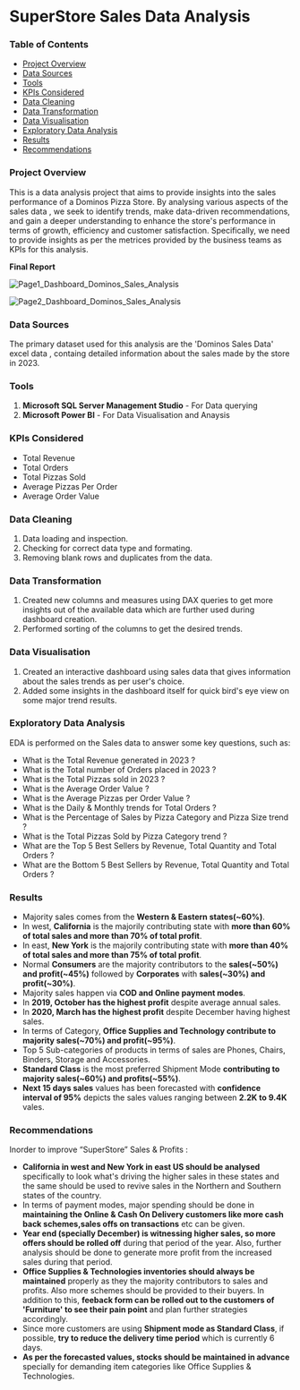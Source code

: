 # SuperStore Sales Data Analysis

### Table of Contents
- [Project Overview](#project-overview)
- [Data Sources](#data-sources)
- [Tools](#tools)
- [KPIs Considered](#kpis-considered)
- [Data Cleaning](#data-cleaning)
- [Data Transformation](data-transformation)
- [Data Visualisation](#data-visualisation)
- [Exploratory Data Analysis](#exploratory-data-analysis)
- [Results](#results)
- [Recommendations](#recommendations)

### Project Overview
This is a data analysis project that aims to provide insights into the sales performance of a Dominos Pizza Store. By analysing various aspects of the sales data , we seek to identify trends, make data-driven recommendations, and gain a deeper understanding to enhance the store's performance in terms of growth, efficiency and customer satisfaction.
Specifically, we need to provide insights as per the metrices provided by the business teams as KPIs for this analysis.

**Final Report**

![Page1_Dashboard_Dominos_Sales_Analysis](https://github.com/erabhi95/Dominos-Pizza-Sales-Analysis-Using-Power-BI/assets/159037337/98e7637b-7946-4341-ac2c-5be60e2fd5ac)

![Page2_Dashboard_Dominos_Sales_Analysis](https://github.com/erabhi95/Dominos-Pizza-Sales-Analysis-Using-Power-BI/assets/159037337/53bcf96f-00be-4432-8ac3-0ff556655ade)


### Data Sources
The primary dataset used for this analysis are the 'Dominos Sales Data' excel data , containg detailed information about the sales made by the store in 2023.

### Tools
1. **Microsoft SQL Server Management Studio** - For Data querying
2. **Microsoft Power BI** - For Data Visualisation and Anaysis

### KPIs Considered
- Total Revenue
- Total Orders
- Total Pizzas Sold
- Average Pizzas Per Order
- Average Order Value

### Data Cleaning
1. Data loading and inspection.
2. Checking for correct data type and formating.
3. Removing blank rows and duplicates from the data.

### Data Transformation
1. Created new columns and measures using DAX queries to get more insights out of the available data which are further used during dashboard creation.
2. Performed sorting of the columns to get the desired trends. 
   
### Data Visualisation
1. Created an interactive dashboard using sales data that gives information about the sales trends as per user's choice.
2. Added some insights in the dashboard itself for quick bird's eye view on some major trend results.

### Exploratory Data Analysis
EDA is performed on the Sales data to answer some key questions, such as:
- What is the Total Revenue generated in 2023 ?
- What is the Total number of Orders placed in 2023 ?
- What is the Total Pizzas sold in 2023 ?
- What is the Average Order Value ?
- What is the Average Pizzas per Order Value ? 
- What is the Daily & Monthly trends for Total Orders ?
- What is the Percentage of Sales by Pizza Category and Pizza Size trend ?
- What is the Total Pizzas Sold by Pizza Category trend ?
- What are the Top 5 Best Sellers by Revenue, Total Quantity and Total Orders ?
- What are the Bottom 5 Best Sellers by Revenue, Total Quantity and Total Orders ?  

### Results
- Majority sales comes from the **Western & Eastern states(~60%)**.
- In west, **California** is the majorily contributing state with **more than 60% of total sales and more than 70% of total profit**.
- In east, **New York** is the majorily contributing state with **more than 40% of total sales and more than 75% of total profit**.
- Normal **Consumers** are the majority contributors to the **sales(~50%) and profit(~45%)** followed by **Corporates** with **sales(~30%) and profit(~30%)**.
- Majority sales happen via **COD and Online payment modes**.
- In **2019, October has the highest profit** despite average annual sales.
- In **2020, March has the highest profit** despite December having highest sales.
- In terms of Category, **Office Supplies and Technology contribute to majority sales(~70%) and profit(~95%)**.
- Top 5 Sub-categories of products in terms of sales are Phones, Chairs, Binders, Storage and Accessories.
- **Standard Class** is the most preferred Shipment Mode **contributing to majority sales(~60%) and profits(~55%)**.
- **Next 15 days sales** values has been forecasted with **confidence interval of 95%** depicts the sales values ranging between **2.2K to 9.4K** vales.

### Recommendations
Inorder to improve “SuperStore” Sales & Profits :
- **California in west and New York in east US should be analysed** specifically to look what's driving the higher sales in these states and the same should be used to revive sales in the Northern and Southern states of the country.
- In terms of payment modes, major spending should be done in **maintaining the Online & Cash On Delivery customers like more cash back schemes,sales offs on transactions** etc can be given.
- **Year end (specially December) is witnessing higher sales, so more offers should be rolled off** during that period of the year. Also, further analysis should be done to generate more profit from the increased sales during that period.
- **Office Supplies & Technologies inventories should always be maintained** properly as they the majority contributors to sales and profits. Also more schemes should be provided to their buyers. In addition to this, **feeback form can be rolled out to the customers of 'Furniture' to see their pain point** and plan further strategies accordingly.
- Since more customers are using **Shipment mode as Standard Class**, if possible, **try to reduce the delivery time period** which is currently 6 days.
- **As per the forecasted values, stocks should be maintained in advance** specially for demanding item categories like Office Supplies & Technologies.

